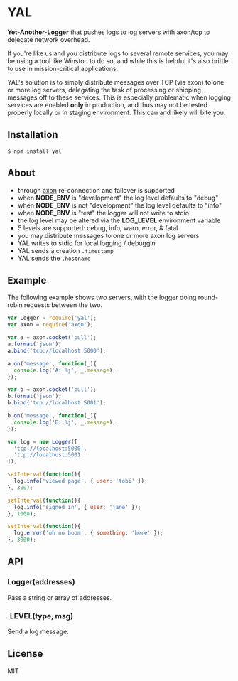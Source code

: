 
# YAL

  __Yet-Another-Logger__ that pushes logs to log servers with axon/tcp to delegate network overhead.

  If you're like us and you distribute logs to several remote services,
  you may be using a tool like Winston to do so, and while this is helpful
  it's also brittle to use in mission-critical applications.

  YAL's solution is to simply distribute messages over TCP (via axon) to one or more log servers, delegating the task of processing or shipping messages off to these services. This is especially problematic when logging services are enabled __only__ in production, and thus may not be tested properly locally or in staging environment. This can and likely will bite you.

## Installation

```
$ npm install yal
```

## About

 - through [axon](https://github.com/visionmedia/axon) re-connection and failover is supported
 - when __NODE_ENV__ is "development" the log level defaults to "debug"
 - when __NODE_ENV__ is not "development" the log level defaults to "info"
 - when __NODE_ENV__ is "test" the logger will not write to stdio
 - the log level may be altered via the __LOG_LEVEL__ environment variable
 - 5 levels are supported: debug, info, warn, error, & fatal
 - you may distribute messages to one or more axon log servers
 - YAL writes to stdio for local logging / debuggin
 - YAL sends a creation `.timestamp`
 - YAL sends the `.hostname`

## Example

  The following example shows two servers,
  with the logger doing round-robin requests
  between the two.

```js
var Logger = require('yal');
var axon = require('axon');

var a = axon.socket('pull');
a.format('json');
a.bind('tcp://localhost:5000');

a.on('message', function(_){
  console.log('A: %j', _.message);
});

var b = axon.socket('pull');
b.format('json');
b.bind('tcp://localhost:5001');

b.on('message', function(_){
  console.log('B: %j', _.message);
});

var log = new Logger([
  'tcp://localhost:5000',
  'tcp://localhost:5001'
]);

setInterval(function(){
  log.info('viewed page', { user: 'tobi' });
}, 300);

setInterval(function(){
  log.info('signed in', { user: 'jane' });
}, 1000);

setInterval(function(){
  log.error('oh no boom', { something: 'here' });
}, 3000);
```

## API

### Logger(addresses)

  Pass a string or array of addresses.

### .LEVEL(type, msg)

  Send a log message.

## License

 MIT
